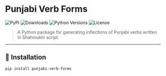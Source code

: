 # Punjabi Verb Forms

![PyPI](https://img.shields.io/pypi/v/punjabi-verb-forms)
![Downloads](https://img.shields.io/pypi/dm/punjabi-verb-forms)
![Python Versions](https://img.shields.io/pypi/pyversions/punjabi-verb-forms)
![License](https://img.shields.io/pypi/l/punjabi-verb-forms)

> A Python package for generating inflections of Punjabi verbs written in Shahmukhi script.

---

## 🚀 Installation

```bash
pip install punjabi-verb-forms